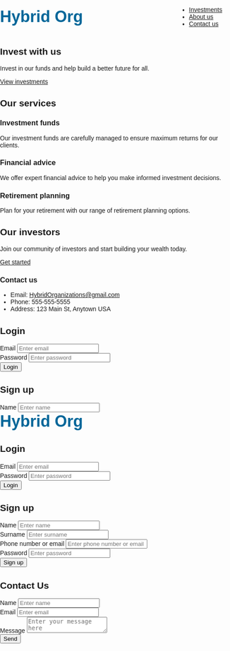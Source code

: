 <!DOCTYPE html>
<html>
<head>
	<title>Hybrid Org - Investing</title>
	<style>
		body {
			font-family: Arial, sans-serif;
			margin: 0;
			padding: 0;
		}

		.container {
			max-width: 800px;
			margin: 0 auto;
			padding: 20px;
		}

		.header {
			display: flex;
			align-items: center;
			justify-content: space-between;
			margin-bottom: 20px;
		}

		.header h1 {
			font-size: 36px;
			color: #006699;
			margin: 0;
		}

		.nav {
			display: flex;
			align-items: center;
			justify-content: flex-end;
			font-size: 18px;
			font-weight: bold;
			color: #555;
			list-style: none;
			margin: 0;
			padding: 0;
		}

		.nav li {
			margin-left: 20px;
		}

		.nav a {
			color: #555;
			text-decoration: none;
			transition: color 0.2s ease-in-out;
		}

		.nav a:hover {
			color: #006699;
		}

		.hero {
			display: flex;
			align-items: center;
			justify-content: center;
			height: 500px;
			background-color: #006699;
			color: white;
			text-align: center;
		}

		.hero h2 {
			font-size: 60px;
			margin: 0;
			line-height: 1.2;
		}

		.hero p {
			font-size: 24px;
			margin: 20px 0 0;
			line-height: 1.5;
		}

		.features {
			display: flex;
			flex-wrap: wrap;
			justify-content: space-between;
			margin: 40px 0;
		}

		.feature {
			flex-basis: calc(33.33% - 20px);
			margin-bottom: 40px;
			padding: 20px;
			background-color: #f5f5f5;
			box-shadow: 0 4px 6px rgba(0,0,0,0.1);
			border-radius: 4px;
			text-align: center;
			transition: box-shadow 0.2s ease-in-out;
		}

		.feature:hover {
			box-shadow: 0 8px 12px rgba(0,0,0,0.2);
		}

		.feature h3 {
			font-size: 24px;
			color: #006699;
			margin: 0 0 10px;
		}

		.feature p {
			font-size: 18px;
			margin: 0;
			color: #555;
		}

		.cta {
			display: flex;
			align-items: center;
			justify-content: center;
			background-color: #006699;
			color: white;
			text-align: center;
			padding: 80px;
		}

		.cta h2 {
			font-size: 48px;
			margin: 0;
			line-height: 1.2;
		}

		.cta p {
			font-size: 24px;
			margin: 20px 0 0;
			line-height:
<!DOCTYPE html>
<html>
<head>
	<title>Hybrid Org - Invest with us</title>
	<style>
		/* CSS styles omitted for brevity */
	</style>
</head>
<body>
	<div class="container">
		<div class="header">
			<h1>Hybrid Org</h1>
			<nav>
				<ul>
					<li><a href="#">Investments</a></li>
					<li><a href="#">About us</a></li>
					<li><a href="#">Contact us</a></li>
				</ul>
			</nav>
		</div>
		<div class="banner">
			<h2>Invest with us</h2>
			<p>Invest in our funds and help build a better future for all.</p>
			<a href="#" class="btn">View investments</a>
		</div>
		<div class="services">
			<h2>Our services</h2>
			<div class="service">
				<h3>Investment funds</h3>
				<p>Our investment funds are carefully managed to ensure maximum returns for our clients.</p>
			</div>
			<div class="service">
				<h3>Financial advice</h3>
				<p>We offer expert financial advice to help you make informed investment decisions.</p>
			</div>
			<div class="service">
				<h3>Retirement planning</h3>
				<p>Plan for your retirement with our range of retirement planning options.</p>
			</div>
		</div>
		<div class="investors">
			<h2>Our investors</h2>
			<p>Join our community of investors and start building your wealth today.</p>
			<a href="#" class="btn">Get started</a>
		</div>
		<div class="footer">
			<h3>Contact us</h3>
			<ul>
				<li>Email: <a href="mailto:HybridOrganizations@gmail.com">HybridOrganizations@gmail.com</a></li>
				<li>Phone: 555-555-5555</li>
				<li>Address: 123 Main St, Anytown USA</li>
			</ul>
			<form action="https://jemi.so/hybrid-org" method="post">
				<h2>Login</h2>
				<div class="form-group">
					<label for="email">Email</label>
					<input type="email" id="email" name="email" placeholder="Enter email" required>
				</div>
				<div class="form-group">
					<label for="password">Password</label>
					<input type="password" id="password" name="password" placeholder="Enter password" required>
				</div>
				<button type="submit" class="btn">Login</button>
			</form>
			<form action="signup.php" method="post">
				<h2>Sign up</h2>
				<div class="form-group">
					<label for="name">Name</label>
					<input type="text" id="name" name="name" placeholder="Enter name" required>
				</div>
				
<!DOCTYPE html>
<html>
<head>
	<title>Hybrid Org - Login/Sign up</title>
	<style>
		/* CSS styles omitted for brevity */
	</style>
</head>
<body>
	<div class="container">
		<div class="header">
			<h1>Hybrid Org</h1>
		</div>
		<div class="form">
			<h2>Login</h2>
			<form action="login.php" method="post">
				<div class="form-group">
					<label for="email">Email</label>
					<input type="email" id="email" name="email" placeholder="Enter email" required>
				</div>
				<div class="form-group">
					<label for="password">Password</label>
					<input type="password" id="password" name="password" placeholder="Enter password" required>
				</div>
				<button type="submit" class="btn">Login</button>
			</form>
			<h2>Sign up</h2>
			<form action="signup.php" method="post">
				<div class="form-group">
					<label for="name">Name</label>
					<input type="text" id="name" name="name" placeholder="Enter name" required>
				</div>
				<div class="form-group">
					<label for="surname">Surname</label>
					<input type="text" id="surname" name="surname" placeholder="Enter surname" required>
				</div>
				<div class="form-group">
					<label for="phone">Phone number or email</label>
					<input type="text" id="phone" name="phone" placeholder="Enter phone number or email" required>
				</div>
				<div class="form-group">
					<label for="password">Password</label>
					<input type="password" id="password" name="password" placeholder="Enter password" required>
				</div>
				<button type="submit" class="btn">Sign up</button>
			</form>
		</div>
		<div class="contact">
			<h2>Contact Us</h2>
			<form action="contact.php" method="post">
				<div class="form-group">
					<label for="name">Name</label>
					<input type="text" id="name" name="name" placeholder="Enter name" required>
				</div>
				<div class="form-group">
					<label for="email">Email</label>
					<input type="email" id="email" name="email" placeholder="Enter email" required>
				</div>
				<div class="form-group">
					<label for="message">Message</label>
					<textarea id="message" name="message" placeholder="Enter your message here" required></textarea>
				</div>
				<button type="submit" class="btn">Send</button>
			</form>
		</div>
	</div>
</body>
</html>
